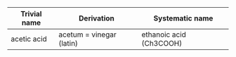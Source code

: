 | Trivial name | Derivation               | Systematic name         |
| ------------ | ------------------------ | ----------------------- |
| acetic acid  | acetum = vinegar (latin) | ethanoic acid (Ch3COOH) |